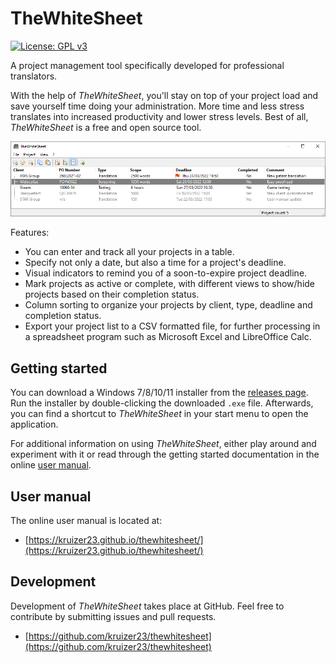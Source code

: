 # TheWhiteSheet
[![License: GPL v3](https://img.shields.io/badge/License-GPLv3-blue.svg)](https://www.gnu.org/licenses/gpl-3.0)

A project management tool specifically developed for professional translators.

With the help of *TheWhiteSheet*, you'll stay on top of your project load and save yourself time doing your administration. More time and less stress translates into increased productivity and lower stress levels. Best of all, *TheWhiteSheet* is a free and open source tool.

![](docs/images/main_window_showcase.png)

Features:

- You can enter and track all your projects in a table.
- Specify not only a date, but also a time for a project's deadline.
- Visual indicators to remind you of a soon-to-expire project deadline.
- Mark projects as active or complete, with different views to show/hide projects based on their completion status.
- Column sorting to organize your projects by client, type, deadline and completion status.
- Export your project list to a CSV formatted file, for further processing in a spreadsheet program such as Microsoft Excel and LibreOffice Calc.

## Getting started

You can download a Windows 7/8/10/11 installer from the [releases page](https://github.com/kruizer23/thewhitesheet/releases). Run the installer by double-clicking the downloaded `.exe` file. Afterwards, you can find a shortcut to *TheWhiteSheet* in your start menu to open the application.

For additional information on using *TheWhiteSheet*, either play around and experiment with it or read through the getting started documentation in the online [user manual](https://kruizer23.github.io/thewhitesheet/).

## User manual

The online user manual is located at:

* [https://kruizer23.github.io/thewhitesheet/](https://kruizer23.github.io/thewhitesheet/)

## Development

Development of *TheWhiteSheet* takes place at GitHub. Feel free to contribute by submitting issues and pull requests.

* [https://github.com/kruizer23/thewhitesheet](https://github.com/kruizer23/thewhitesheet)

